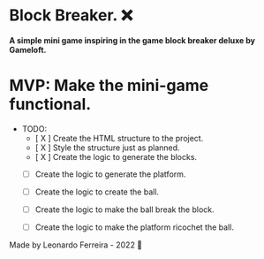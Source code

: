 # Block Breaker. ❌

**A simple mini game inspiring in the game block breaker deluxe by Gameloft.**

# **MVP: Make the mini-game functional.**

- TODO:
    - [ X ]  Create the HTML structure to the project.
    - [ X ]  Style the structure just as planned.
    - [ X ]  Create the logic to generate the blocks.
    - [ ]  Create the logic to generate the platform.
    - [ ]  Create the logic to create the ball.
    - [ ]  Create the logic to make the ball break the block.
    - [ ]  Create the logic to make the platform ricochet the ball.
    

Made by Leonardo Ferreira - 2022 💜